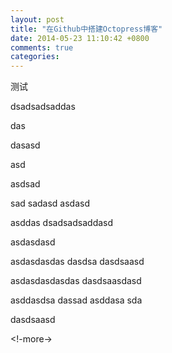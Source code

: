 ```yaml
---
layout: post
title: "在Github中搭建Octopress博客"
date: 2014-05-23 11:10:42 +0800
comments: true
categories: 
---
```

测试

dsadsadsaddas


das

dasasd

asd

asdsad

sad
sadasd
asdasd

asddas
dsadsadsaddasd

asdasdasd

asdasdasdas
dasdsa
dasdsaasd

asdasdasdasdas
dasdsaasdasd


asddasdsa
dassad
asddasa
sda

dasdsaasd



<!-more->